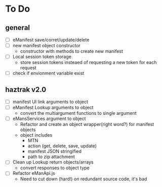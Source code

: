 # To Do

## general
- [ ] eManifest save/corret/update/delete
- [ ] new manifest object constructor
    - constructor with methods to create new manifest
- [ ] Local session token storage
    - store session tokens insteaed of requesting a new token for each request
- [ ] check if envionment variable exist

## haztrak v2.0
- [ ] manifest UI link arguments to object
- [ ] eManifest Lookup arguments to object
    - convert the multiargument functions to single argument
- [ ] eMansServices argument to object
    - Refactor and create an object wrapper(right word?) for manifest objects
    - object includes
        - MTN
        - action (get, delete, save, update)
        - manifest JSON stringified
        - path to zip attachment
- [ ] Clean up Lookup return objects/arrays
    - convert responses to object type
- [ ] Refactor eManApi.js
    - Need to cut down (hard!) on redundant source code, it's bad
